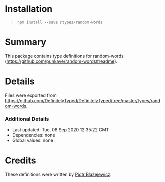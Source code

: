 # Installation
> `npm install --save @types/random-words`

# Summary
This package contains type definitions for random-words (https://github.com/punkave/random-words#readme).

# Details
Files were exported from https://github.com/DefinitelyTyped/DefinitelyTyped/tree/master/types/random-words.

### Additional Details
 * Last updated: Tue, 08 Sep 2020 12:35:22 GMT
 * Dependencies: none
 * Global values: none

# Credits
These definitions were written by [Piotr Błażejewicz](https://github.com/peterblazejewicz).
